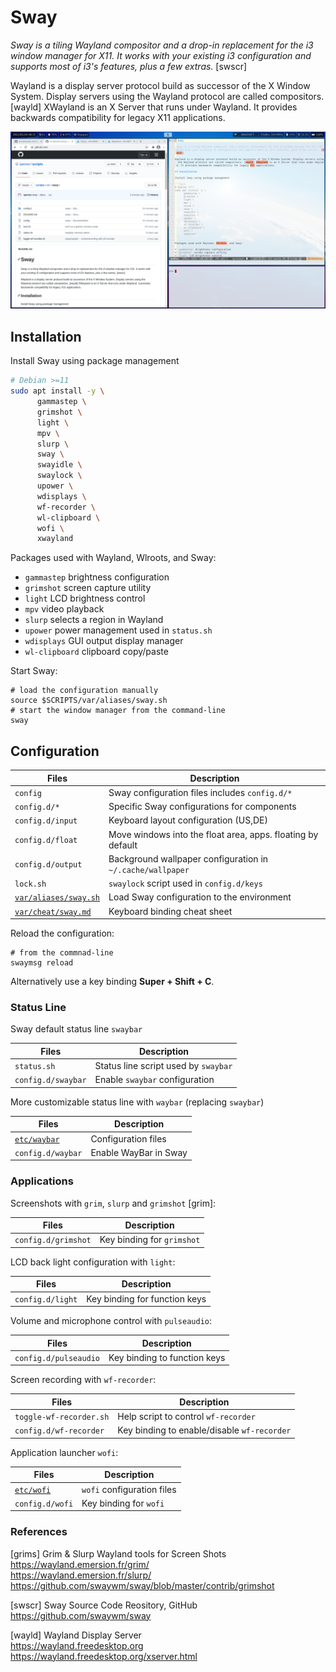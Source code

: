 # Sway

_Sway is a tiling Wayland compositor and a drop-in replacement for the i3 window manager for X11. It works with your existing i3 configuration and supports most of i3's features, plus a few extras._ [swscr]

Wayland is a display server protocol build as successor of the X Window System. Display servers using the Wayland protocol are called compositors. [wayld] XWayland is an X Server that runs under Wayland. It provides backwards compatibility for legacy X11 applications.

![Screenshot of Sway with WayBar](screenshot.jpg)

## Installation

Install Sway using package management

```bash
# Debian >=11
sudo apt install -y \
      gammastep \
      grimshot \
      light \
      mpv \
      slurp \
      sway \
      swayidle \
      swaylock \
      upower \
      wdisplays \
      wf-recorder \
      wl-clipboard \
      wofi \
      xwayland
```

Packages used with Wayland, Wlroots, and Sway:

* `gammastep` brightness configuration
* `grimshot` screen capture utility
* `light` LCD brightness control
* `mpv` video playback
* `slurp` selects a region in Wayland
* `upower` power management used in `status.sh`
* `wdisplays` GUI output display manager
* `wl-clipboard` clipboard copy/paste

Start Sway:

```shell
# load the configuration manually
source $SCRIPTS/var/aliases/sway.sh
# start the window manager from the command-line
sway
```

## Configuration


Files                        | Description
-----------------------------|---------------------------------------
`config`                     | Sway configuration files includes `config.d/*`
`config.d/*`                 | Specific Sway configurations for components
`config.d/input`             | Keyboard layout configuration (US,DE)
`config.d/float`             | Move windows into the float area, apps. floating by default
`config.d/output`            | Background wallpaper configuration in `~/.cache/wallpaper`
`lock.sh`                    | `swaylock` script used in `config.d/keys`
[`var/aliases/sway.sh`][01]  | Load Sway configuration to the environment
[`var/cheat/sway.md`][04]    | Keyboard binding cheat sheet

Reload the configuration:

```shell
# from the commnad-line
swaymsg reload
```

Alternatively use a key binding **Super + Shift + C**.

### Status Line

Sway default status line `swaybar`

Files                        | Description
-----------------------------|---------------------------------------
`status.sh`                  | Status line script used by `swaybar`
`config.d/swaybar`           | Enable `swaybar` configuration

More customizable status line with `waybar` (replacing `swaybar`) 

Files                        | Description
-----------------------------|---------------------------------------
[`etc/waybar`][02]           | Configuration files
`config.d/waybar`            | Enable WayBar in Sway

### Applications

Screenshots with `grim`, `slurp` and `grimshot` [grim]:

Files                        | Description
-----------------------------|---------------------------------------
`config.d/grimshot`          | Key binding for `grimshot`

LCD back light configuration with `light`:


Files                        | Description
-----------------------------|---------------------------------------
`config.d/light`             | Key binding for function keys

Volume and microphone control with `pulseaudio`:

Files                        | Description
-----------------------------|---------------------------------------
`config.d/pulseaudio`        | Key binding to function keys

Screen recording with `wf-recorder`:

Files                        | Description
-----------------------------|---------------------------------------
`toggle-wf-recorder.sh`      | Help script to control `wf-recorder`
`config.d/wf-recorder`       | Key binding to enable/disable `wf-recorder`


Application launcher `wofi`:

Files                        | Description
-----------------------------|---------------------------------------
[`etc/wofi`][03]             | `wofi` configuration files
`config.d/wofi`              | Key binding for `wofi`

### References

[grims] Grim & Slurp Wayland tools for Screen Shots  
<https://wayland.emersion.fr/grim/>  
<https://wayland.emersion.fr/slurp/>  
<https://github.com/swaywm/sway/blob/master/contrib/grimshot>

[swscr] Sway Source Code Reository, GitHub  
<https://github.com/swaywm/sway>

[wayld] Wayland Display Server  
<https://wayland.freedesktop.org>
<https://wayland.freedesktop.org/xserver.html>

[01]: ../../var/aliases/sway.sh
[02]: ../waybar/
[03]: ../wofi/
[04]: ../../var/cheat/sway.md
